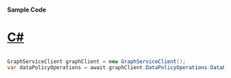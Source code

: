 #### Sample Code
# [C#](#tab/Csharp)

```C#

GraphServiceClient graphClient = new GraphServiceClient();
var dataPolicyOperations = await graphClient.DataPolicyOperations.DataPolicyOperations.Request().GetAsync();

```